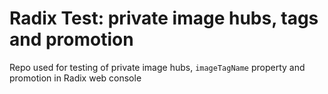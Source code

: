 # Radix Test: private image hubs, tags and promotion

Repo used for testing of private image hubs, `imageTagName` property and promotion in Radix web console
